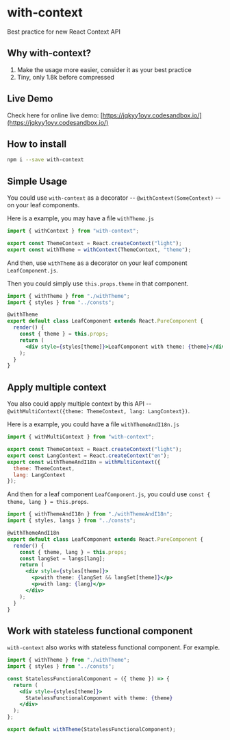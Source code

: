 # with-context
Best practice for new React Context API

## Why with-context?
1. Make the usage more easier, consider it as your best practice
2. Tiny, only 1.8k before compressed

## Live Demo
Check here for online live demo: [https://jqkyy1oyv.codesandbox.io/](https://jqkyy1oyv.codesandbox.io/)

## How to install

```bash
npm i --save with-context
```
## Simple Usage

You could use `with-context` as a decorator -- `@withContext(SomeContext)` -- on your leaf components.

Here is a example, you may have a file `withTheme.js`

```jsx
import { withContext } from "with-context";

export const ThemeContext = React.createContext("light");
export const withTheme = withContext(ThemeContext, "theme");
```

And then, use `withTheme` as a decorator on your leaf component `LeafComponent.js`. 

Then you could simply use `this.props.theme` in that component.

```jsx
import { withTheme } from "./withTheme";
import { styles } from "../consts";

@withTheme
export default class LeafComponent extends React.PureComponent {
  render() {
    const { theme } = this.props;
    return (
      <div style={styles[theme]}>LeafComponent with theme: {theme}</div>
    );
  }
}
```

## Apply multiple context
You also could apply multiple context by this API -- `@withMultiContext({theme: ThemeContext, lang: LangContext})`.

Here is a example, you could have a file `withThemeAndI18n.js`
```jsx
import { withMultiContext } from "with-context";

export const ThemeContext = React.createContext("light");
export const LangContext = React.createContext("en");
export const withThemeAndI18n = withMultiContext({
  theme: ThemeContext,
  lang: LangContext
});
```

And then for a leaf component `LeafComponent.js`, you could use `const { theme, lang } = this.props`.

```jsx
import { withThemeAndI18n } from "./withThemeAndI18n";
import { styles, langs } from "../consts";

@withThemeAndI18n
export default class LeafComponent extends React.PureComponent {
  render() {
    const { theme, lang } = this.props;
    const langSet = langs[lang];
    return (
      <div style={styles[theme]}>
        <p>with theme: {langSet && langSet[theme]}</p>
        <p>with lang: {lang}</p>
      </div>
    );
  }
}
```

## Work with stateless functional component

`with-context` also works with stateless functional component. For example.

```jsx
import { withTheme } from "./withTheme";
import { styles } from "../consts";

const StatelessFunctionalComponent = ({ theme }) => {
  return (
    <div style={styles[theme]}>
      StatelessFunctionalComponent with theme: {theme}
    </div>
  );
};

export default withTheme(StatelessFunctionalComponent);
```